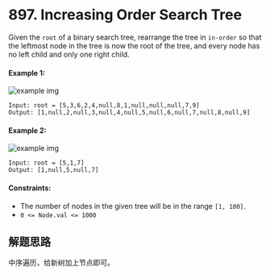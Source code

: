 # 897. Increasing Order Search Tree

Given the `root` of a binary search tree, rearrange the tree in `in-order` so that the leftmost node in the tree is now the root of the tree, and every node has no left child and only one right child.

#### Example 1:

![example img](https://assets.leetcode.com/uploads/2020/11/17/ex1.jpg)

```
Input: root = [5,3,6,2,4,null,8,1,null,null,null,7,9]
Output: [1,null,2,null,3,null,4,null,5,null,6,null,7,null,8,null,9]
```

#### Example 2:

![example img](https://assets.leetcode.com/uploads/2020/11/17/ex2.jpg)

```
Input: root = [5,1,7]
Output: [1,null,5,null,7]
```

#### Constraints:

+ The number of nodes in the given tree will be in the range `[1, 100]`.
+ `0 <= Node.val <= 1000`

## 解题思路

中序遍历，给新树加上节点即可。
